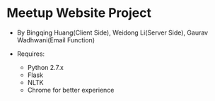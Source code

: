 Meetup Website Project
=====
- By Bingqing Huang(Client Side), Weidong Li(Server Side), Gaurav Wadhwani(Email Function)

- Requires:
  - Python 2.7.x
  - Flask
  - NLTK
  - Chrome for better experience

